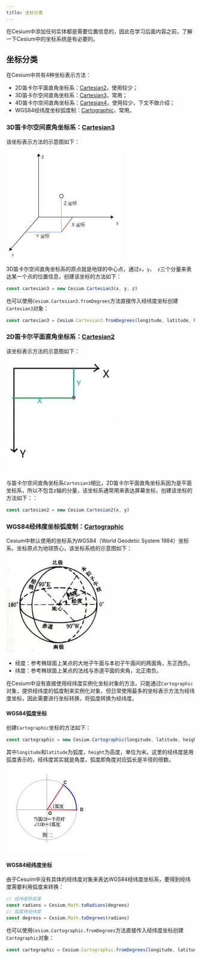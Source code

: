 ```yaml
---
title: 坐标分类
---
```


在Cesium中添加任何实体都是需要位置信息的，因此在学习后面内容之前，了解一下Cesium中的坐标系统是有必要的。

## 坐标分类

在Cesium中共有4种坐标表示方法：

- 2D笛卡尔平面直角坐标系：[Cartesian2](https://cesium.com/learn/cesiumjs/ref-doc/Cartesian2.html?classFilter=Cartesian)，使用较少；
- 3D笛卡尔空间直角坐标系：[Cartesian3](https://cesium.com/learn/cesiumjs/ref-doc/Cartesian3.html?classFilter=Cartesian)，常用；
- 4D笛卡尔空间直角坐标系：[Cartesian4](https://cesium.com/learn/cesiumjs/ref-doc/Cartesian4.html?classFilter=Cartesian)，使用较少，下文不做介绍；
- WGS84经纬度坐标弧度制：[Cartographic](https://cesium.com/learn/cesiumjs/ref-doc/Cartographic.html?classFilter=Cartographic)，常用。

### 3D笛卡尔空间直角坐标系：[Cartesian3](https://cesium.com/learn/cesiumjs/ref-doc/Cartesian3.html?classFilter=Cartesian)

该坐标表示方法的示意图如下：

![cs-01](/assets/img/guide/cs-01.png)

3D笛卡尔空间直角坐标系的原点就是地球的中心点，通过`x`，`y`，` z`三个分量来表达某一个点的位置信息，创建该坐标的方法如下：

```javascript
const cartesian3 = new Cesium.Cartesian3(x, y, z)
```

也可以使用`Cesium.Cartesian3.fromDegrees`方法直接传入经纬度坐标创建`Cartesian3`对象：

```javascript
const cartesian3 = Cesium.Cartesian3.fromDegrees(longitude, latitude, height)
```

### 2D笛卡尔平面直角坐标系：[Cartesian2](https://cesium.com/learn/cesiumjs/ref-doc/Cartesian2.html?classFilter=Cartesian)

该坐标表示方法的示意图如下：

![cs-05](/assets/img/guide/cs-05.jpg)

与笛卡尔空间直角坐标系`Cartesian3`相比，2D笛卡尔平面直角坐标系因为是平面坐标系，所以不包含z轴的分量，该坐标系通常用来表达屏幕坐标，创建该坐标的方法如下：：

```javascript
const cartesian2 = new Cesium.Cartesian2(x, y)
```

### WGS84经纬度坐标弧度制：[Cartographic](https://cesium.com/learn/cesiumjs/ref-doc/Cartographic.html?classFilter=Cartographic)

Cesium中默认使用的坐标系为WGS84（World Geodetic System 1984）坐标系，坐标原点为地球质心，该坐标系统的示意图如下：

![cs-02](/assets/img/guide/cs-02.jpg)

- 经度：参考椭球面上某点的大地子午面与本初子午面间的两面角，东正西负。
- 纬度：参考椭球面上某点的法线与赤道平面的夹角，北正南负。

在Cesium中没有直接使用经纬度实例化坐标对象的方法，只能通过`Cartographic`对象，提供经纬度的弧度制来实例化对象，但日常使用最多的坐标表示方法为经纬度坐标，因此需要进行坐标转换，将弧度转换为经纬度。

#### WGS84弧度坐标

创建`Cartographic`坐标的方法如下：

```javascript
const cartographic = new Cesium.Cartographic(longitude, latitude, height)
```

其中`longitude`和`latitude`为弧度，`height`为高度，单位为米。这里的经纬度是用弧度表示的，经纬度其实就是角度，弧度即角度对应弧长是半径的倍数。

![cs-03](/assets/img/guide/cs-03.png)

#### WGS84经纬度坐标

由于Cesuim中没有具体的经纬度对象来表达WGS84经纬度坐标系，要得到经纬度需要利用弧度来转换：

```javascript
// 经纬度转弧度
const radians = Cesium.Math.toRadians(degrees) 
// 弧度转经纬度
const degress = Cesium.Math.toDegrees(radians) 
```

也可以使用`Cesium.Cartographic.fromDegrees`方法直接传入经纬度坐标创建`Cartographic`对象：

```javascript
const cartographic = Cesium.Cartographic.fromDegrees(longitude, latitude, height)
```

